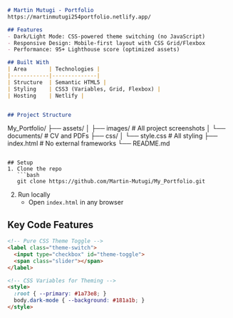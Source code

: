 ```markdown
# Martin Mutugi - Portfolio  
https://martinmutugi254portfolio.netlify.app/ 

## Features  
- Dark/Light Mode: CSS-powered theme switching (no JavaScript)  
- Responsive Design: Mobile-first layout with CSS Grid/Flexbox  
- Performance: 95+ Lighthouse score (optimized assets)  

## Built With  
| Area       | Technologies |  
|------------|--------------|  
| Structure  | Semantic HTML5 |  
| Styling    | CSS3 (Variables, Grid, Flexbox) |  
| Hosting    | Netlify |  


## Project Structure  
```
My_Portfolio/
├── assets/
│   ├── images/       # All project screenshots
│   └── documents/    # CV and PDFs
├── css/
│   └── style.css     # All styling
├── index.html        # No external frameworks
└── README.md
```

## Setup  
1. Clone the repo 
   ```bash
   git clone https://github.com/Martin-Mutugi/My_Portfolio.git
   ```
2. Run locally  
   - Open `index.html` in any browser  

## Key Code Features  
```html
<!-- Pure CSS Theme Toggle -->
<label class="theme-switch">
  <input type="checkbox" id="theme-toggle">
  <span class="slider"></span>
</label>

<!-- CSS Variables for Theming -->
<style>
  :root { --primary: #1a73e8; }
  body.dark-mode { --background: #181a1b; }
</style>


